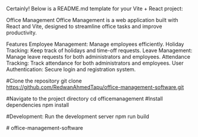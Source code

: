 
Certainly! Below is a README.md template for your Vite + React project:

Office Management
Office Management is a web application built with React and Vite, designed to streamline office tasks and improve productivity.

Features
Employee Management: Manage employees efficiently.
Holiday Tracking: Keep track of holidays and time-off requests.
Leave Management: Manage leave requests for both administrators and employees.
Attendance Tracking: Track attendance for both administrators and employees.
User Authentication: Secure login and registration system.


#Clone the repository
git clone https://github.com/RedwanAhmedTapu/office-management-software.git

#Navigate to the project directory
cd officemanagement
#Install dependencies
npm install

#Development: Run the development server
npm run build

#   o f f i c e - m a n a g e m e n t - s o f t w a r e  
 
